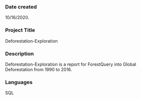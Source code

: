 
### Date created
10/16/2020.

### Project Title
Deforestation-Exploration

### Description
Deforestation-Exploration is a report for ForestQuery into Global Deforestation from 1990 to 2016.

### Languages
SQL 



